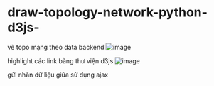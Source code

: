 # draw-topology-network-python-d3js-

vẽ topo mạng theo data backend
![image](https://user-images.githubusercontent.com/40901463/68288008-3f0bb080-00b6-11ea-90b7-de441c8e1070.png)

highlight các link bằng thư viện d3js
![image](https://user-images.githubusercontent.com/40901463/68288146-75493000-00b6-11ea-906b-39de74485339.png)

gửi nhân dữ liệu giữa sử dụng ajax
